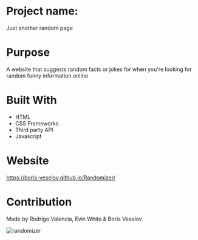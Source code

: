 # Project name: 

Just another random page

# Purpose

A website that suggests random facts or jokes for when you're looking for random funny information online

# Built With

* HTML
* CSS Frameworks
* Third party API
* Javascript

# Website

https://boris-veselov.github.io/Randomizer/

# Contribution

Made by Rodrigo Valencia, Evin White & Boris Veselov

![randomizer](https://user-images.githubusercontent.com/98068019/158718930-271f53c1-21d9-4ec5-a215-e797bc7f40fc.png)
